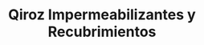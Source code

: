 ---
title: "Qiroz Impermeabilizantes y Recubrimientos"
url: /zapopan/qiroz-impermeabilizantes-y-recubrimientos/
shop: pintura
---
